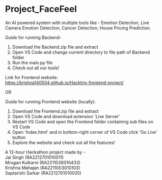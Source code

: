 # Project_FaceFeel
An AI powered system with multiple tools like - Emotion Detection, Live Camera Emotion Detection, Cancer Detection, House Pricing Prediction.  

Guide for running Backend-  
1. Download the Backend.zip file and extract  
2. Open VS Code and change current directory to file path of Backend folder
3. Run the main.py file
4. Check out all our tools!

Link for Frontend website:  
https://krishna140504.github.io/Hacktrix-frontend-project/  

OR  

Guide for running Frontend website (locally):  
1. Download the Frontend.zip file and extract  
2. Open VS Code and download extension 'Live Server'  
3. Restart VS Code and open the Frontend folder containing sub files on VS Code  
4. Open 'Index.html' and in bottom-right corner of VS Code click 'Go Live' button
5. Explore the website and check out all the features!

A 12-hour Hackathon project made by -  
Jai Singh (RA2212701010011)  
Mrugan Kulkarni (RA2211026010433)  
Krishna Mahajan (RA2211003010103)  
Saptarishi Sarkar (RA2212701010035)
